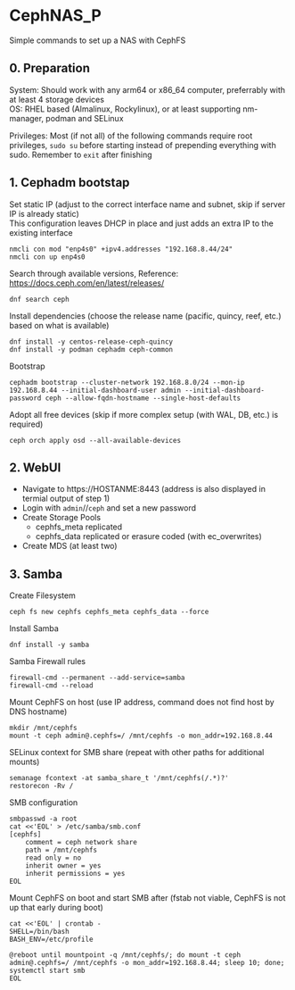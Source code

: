 # CephNAS_P
Simple commands to set up a NAS with CephFS

## 0. Preparation
System: Should work with any arm64 or x86_64 computer, preferrably with at least 4 storage devices  
OS: RHEL based (Almalinux, Rockylinux), or at least supporting nm-manager, podman and SELinux

Privileges: Most (if not all) of the following commands require root privileges, ``sudo su`` before starting instead of prepending everything with sudo. Remember to ``exit`` after finishing

## 1. Cephadm bootstap
Set static IP (adjust to the correct interface name and subnet, skip if server IP is already static)  
This configuration leaves DHCP in place and just adds an extra IP to the existing interface
```
nmcli con mod "enp4s0" +ipv4.addresses "192.168.8.44/24"
nmcli con up enp4s0
```
Search through available versions, Reference: https://docs.ceph.com/en/latest/releases/
```
dnf search ceph
```
Install dependencies (choose the release name (pacific, quincy, reef, etc.) based on what is available)
```
dnf install -y centos-release-ceph-quincy
dnf install -y podman cephadm ceph-common
```
Bootstrap
```
cephadm bootstrap --cluster-network 192.168.8.0/24 --mon-ip 192.168.8.44 --initial-dashboard-user admin --initial-dashboard-password ceph --allow-fqdn-hostname --single-host-defaults
```
Adopt all free devices (skip if more complex setup (with WAL, DB, etc.) is required)
```
ceph orch apply osd --all-available-devices
```

## 2. WebUI
- Navigate to https://HOSTANME:8443 (address is also displayed in termial output of step 1)
- Login with ``admin``//``ceph`` and set a new password
- Create Storage Pools
  - cephfs_meta replicated
  - cephfs_data replicated or erasure coded (with ec_overwrites)
- Create MDS (at least two)

## 3. Samba
Create Filesystem
```
ceph fs new cephfs cephfs_meta cephfs_data --force
```
Install Samba
```
dnf install -y samba
```
Samba Firewall rules
```
firewall-cmd --permanent --add-service=samba
firewall-cmd --reload
```
Mount CephFS on host (use IP address, command does not find host by DNS hostname)
```
mkdir /mnt/cephfs
mount -t ceph admin@.cephfs=/ /mnt/cephfs -o mon_addr=192.168.8.44
```
SELinux context for SMB share (repeat with other paths for additional mounts)
```
semanage fcontext -at samba_share_t '/mnt/cephfs(/.*)?'
restorecon -Rv /
```
SMB configuration
```
smbpasswd -a root
cat <<'EOL' > /etc/samba/smb.conf
[cephfs]
    comment = ceph network share
    path = /mnt/cephfs
    read only = no
    inherit owner = yes
    inherit permissions = yes
EOL
```
Mount CephFS on boot and start SMB after (fstab not viable, CephFS is not up that early during boot)
```
cat <<'EOL' | crontab -
SHELL=/bin/bash
BASH_ENV=/etc/profile

@reboot until mountpoint -q /mnt/cephfs/; do mount -t ceph admin@.cephfs=/ /mnt/cephfs -o mon_addr=192.168.8.44; sleep 10; done; systemctl start smb
EOL
```
